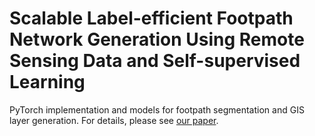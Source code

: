 # Scalable Label-efficient Footpath Network Generation Using Remote Sensing Data and Self-supervised Learning

PyTorch implementation and models for footpath segmentation and GIS layer generation. For details, please see <a href="">our paper</a>.

